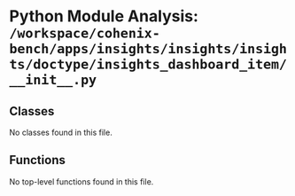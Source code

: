 # Python Module Analysis: `/workspace/cohenix-bench/apps/insights/insights/insights/doctype/insights_dashboard_item/__init__.py`

## Classes

No classes found in this file.


## Functions

No top-level functions found in this file.
